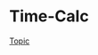 # Time-Calc

<a href="https://davidng94.wordpress.com/2016/05/15/mot-so-cach-tinh-toan-lien-quan-den-thoi-gian/">Topic</a>

